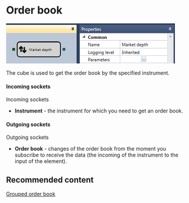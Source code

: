 # Order book

![Designer Glass 00](../images/Designer_Glass_00.png)

The cube is used to get the order book by the specified instrument.

#### Incoming sockets

Incoming sockets

- **Instrument** \- the instrument for which you need to get an order book.

#### Outgoing sockets

Outgoing sockets

- **Order book** \- changes of the order book from the moment you subscribe to receive the data (the incoming of the instrument to the input of the element).

## Recommended content

[Grouped order book](Designer_Depth_Grouped.md)
